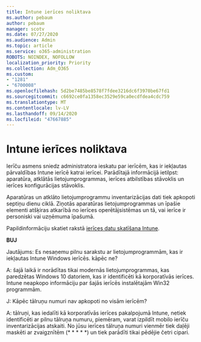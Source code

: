 ```yaml
---
title: Intune ierīces noliktava
ms.author: pebaum
author: pebaum
manager: scotv
ms.date: 07/27/2020
ms.audience: Admin
ms.topic: article
ms.service: o365-administration
ROBOTS: NOINDEX, NOFOLLOW
localization_priority: Priority
ms.collection: Adm_O365
ms.custom:
- "1281"
- "6700008"
ms.openlocfilehash: 5d2be7485be8578f7fdee3216dc6f3970be67fd1
ms.sourcegitcommit: c6692ce0fa1358ec3529e59ca0ecdfdea4cdc759
ms.translationtype: MT
ms.contentlocale: lv-LV
ms.lasthandoff: 09/14/2020
ms.locfileid: "47667885"
---
```

# <a name="intune-device-inventory"></a>Intune ierīces noliktava

Ierīču asmens sniedz administratora ieskatu par ierīcēm, kas ir iekļautas pārvaldības Intune ierīcē katrai ierīcei. Parādītajā informācijā ietilpst: aparatūra, atklātās lietojumprogrammas, ierīces atbilstības stāvoklis un ierīces konfigurācijas stāvoklis.

Aparatūras un atklāto lietojumprogrammu inventarizācijas dati tiek apkopoti septiņu dienu ciklā. Ziņotās aparatūras lietojumprogrammas un īpašie elementi atšķiras atkarībā no ierīces operētājsistēmas un tā, vai ierīce ir personiski vai uzņēmuma īpašumā.

Papildinformāciju skatiet rakstā [ierīces datu skatīšana Intune](https://docs.microsoft.com/intune/device-inventory).

**BUJ**

Jautājums: Es nesaņemu pilnu sarakstu ar lietojumprogrammām, kas ir iekļautas Intune Windows ierīcēs. kāpēc ne?

A: šajā laikā ir norādītas tikai modernās lietojumprogrammas, kas paredzētas Windows 10 datoriem, kas ir identificēti kā korporatīvās ierīces. Intune neapkopo informāciju par šajās ierīcēs instalētajām Win32 programmām.

J: Kāpēc tālruņu numuri nav apkopoti no visām ierīcēm?

A: tālruņi, kas iedalīti kā korporatīvās ierīces pakalpojumā Intune, netiek identificēti ar pilnu tālruņa numuru, piemēram, varat izpildīt mobilo ierīču inventarizācijas atskaiti. No jūsu ierīces tālruņa numuri vienmēr tiek daļēji maskēti ar zvaigznītēm (* * * * *) un tiek parādīti tikai pēdējie četri cipari.